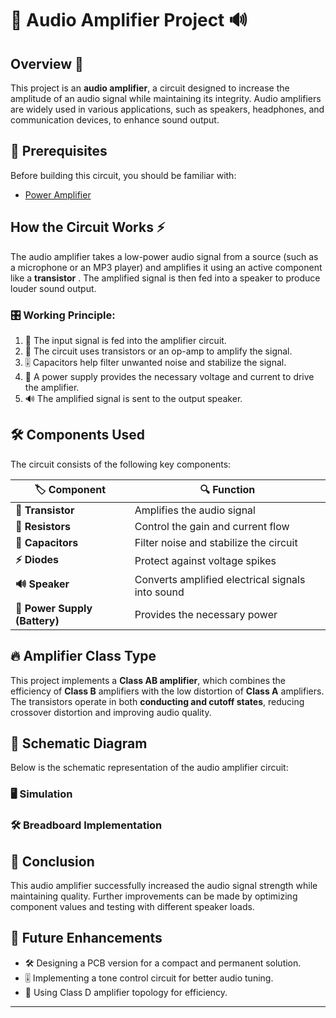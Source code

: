 # 🎵 Audio Amplifier Project 🔊

## Overview 🚀
This project is an **audio amplifier**, a circuit designed to increase the amplitude of an audio signal while maintaining its integrity. Audio amplifiers are widely used in various applications, such as speakers, headphones, and communication devices, to enhance sound output.

## 📌 Prerequisites

Before building this circuit, you should be familiar with:
- [Power Amplifier](./Power_Amplifier/) 

## How the Circuit Works ⚡
The audio amplifier takes a low-power audio signal from a source (such as a microphone or an MP3 player) and amplifies it using an active component like a **transistor** . The amplified signal is then fed into a speaker to produce louder sound output.

### 🎛️ Working Principle:
1. 🎤 The input signal is fed into the amplifier circuit.
2. 📢 The circuit uses transistors or an op-amp to amplify the signal.
3. 🎚️ Capacitors help filter unwanted noise and stabilize the signal.
4. 🔋 A power supply provides the necessary voltage and current to drive the amplifier.
5. 🔊 The amplified signal is sent to the output speaker.

## 🛠 Components Used
The circuit consists of the following key components:

| 🏷️ Component | 🔍 Function |
|------------------|----------|
| **🔼  Transistor** | Amplifies the audio signal |
| **📏 Resistors** | Control the gain and current flow |
| **🔵 Capacitors** | Filter noise and stabilize the circuit |
| **⚡ Diodes** | Protect against voltage spikes |
| **🔊 Speaker** | Converts amplified electrical signals into sound |
| **🔋 Power Supply (Battery)** | Provides the necessary power |

## 🔥 Amplifier Class Type
This project implements a **Class AB amplifier**, which combines the efficiency of **Class B** amplifiers with the low distortion of **Class A** amplifiers. The transistors operate in both **conducting and cutoff states**, reducing crossover distortion and improving audio quality.

## 📜 Schematic Diagram
Below is the schematic representation of the audio amplifier circuit:


### **🖥️ Simulation**


### **🛠 Breadboard Implementation**


## 🎯 Conclusion
This audio amplifier successfully increased the audio signal strength while maintaining quality. Further improvements can be made by optimizing component values and testing with different speaker loads.

## 🚀 Future Enhancements
- 🛠 Designing a PCB version for a compact and permanent solution.
- 🎚️ Implementing a tone control circuit for better audio tuning.
- 🔋 Using Class D amplifier topology for efficiency.

---
